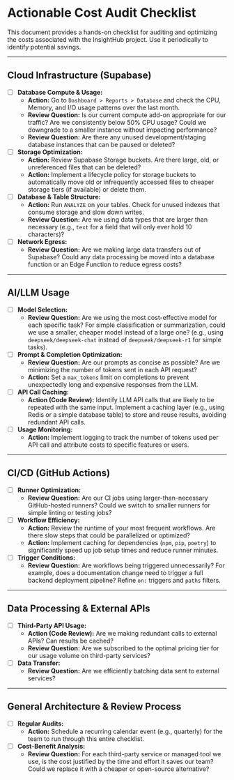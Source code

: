 # Actionable Cost Audit Checklist

This document provides a hands-on checklist for auditing and optimizing the costs associated with the InsightHub project. Use it periodically to identify potential savings.

---

## Cloud Infrastructure (Supabase)

- [ ] **Database Compute & Usage:**
    - **Action:** Go to `Dashboard > Reports > Database` and check the CPU, Memory, and I/O usage patterns over the last month.
    - **Review Question:** Is our current compute add-on appropriate for our traffic? Are we consistently below 50% CPU usage? Could we downgrade to a smaller instance without impacting performance?
    - **Review Question:** Are there any unused development/staging database instances that can be paused or deleted?
- [ ] **Storage Optimization:**
    - **Action:** Review Supabase Storage buckets. Are there large, old, or unreferenced files that can be deleted?
    - **Action:** Implement a lifecycle policy for storage buckets to automatically move old or infrequently accessed files to cheaper storage tiers (if available) or delete them.
- [ ] **Database & Table Structure:**
    - **Action:** Run `ANALYZE` on your tables. Check for unused indexes that consume storage and slow down writes.
    - **Review Question:** Are we using data types that are larger than necessary (e.g., `text` for a field that will only ever hold 10 characters)?
- [ ] **Network Egress:**
    - **Review Question:** Are we making large data transfers out of Supabase? Could any data processing be moved into a database function or an Edge Function to reduce egress costs?

---

## AI/LLM Usage

- [ ] **Model Selection:**
    - **Review Question:** Are we using the most cost-effective model for each specific task? For simple classification or summarization, could we use a smaller, cheaper model instead of a large one? (e.g., using `deepseek/deepseek-chat` instead of `deepseek/deepseek-r1` for simple tasks).
- [ ] **Prompt & Completion Optimization:**
    - **Review Question:** Are our prompts as concise as possible? Are we minimizing the number of tokens sent in each API request?
    - **Action:** Set a `max_tokens` limit on completions to prevent unexpectedly long and expensive responses from the LLM.
- [ ] **API Call Caching:**
    - **Action (Code Review):** Identify LLM API calls that are likely to be repeated with the same input. Implement a caching layer (e.g., using Redis or a simple database table) to store and reuse results, avoiding redundant API calls.
- [ ] **Usage Monitoring:**
    - **Action:** Implement logging to track the number of tokens used per API call and attribute costs to specific features or users.

---

## CI/CD (GitHub Actions)

- [ ] **Runner Optimization:**
    - **Review Question:** Are our CI jobs using larger-than-necessary GitHub-hosted runners? Could we switch to smaller runners for simple linting or testing jobs?
- [ ] **Workflow Efficiency:**
    - **Action:** Review the runtime of your most frequent workflows. Are there slow steps that could be parallelized or optimized?
    - **Action:** Implement caching for dependencies (`npm`, `pip`, `poetry`) to significantly speed up job setup times and reduce runner minutes.
- [ ] **Trigger Conditions:**
    - **Review Question:** Are workflows being triggered unnecessarily? For example, does a documentation change need to trigger a full backend deployment pipeline? Refine `on:` triggers and `paths` filters.

---

## Data Processing & External APIs

- [ ] **Third-Party API Usage:**
    - **Action (Code Review):** Are we making redundant calls to external APIs? Can results be cached?
    - **Review Question:** Are we subscribed to the optimal pricing tier for our usage volume on third-party services?
- [ ] **Data Transfer:**
    - **Review Question:** Are we efficiently batching data sent to external services?

---

## General Architecture & Review Process

- [ ] **Regular Audits:**
    - **Action:** Schedule a recurring calendar event (e.g., quarterly) for the team to run through this entire checklist.
- [ ] **Cost-Benefit Analysis:**
    - **Review Question:** For each third-party service or managed tool we use, is the cost justified by the time and effort it saves our team? Could we replace it with a cheaper or open-source alternative? 